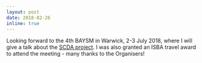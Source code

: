 ```yaml
---
layout: post
date: 2018-02-26
inline: true
---
```


Looking forward to the 4th BAYSM in Warwick, 2-3 July 2018, where I will give a talk about the [SCDA project](/projects/3_project). I was also granted an ISBA travel award to attend the meeting - many thanks to the Organisers!